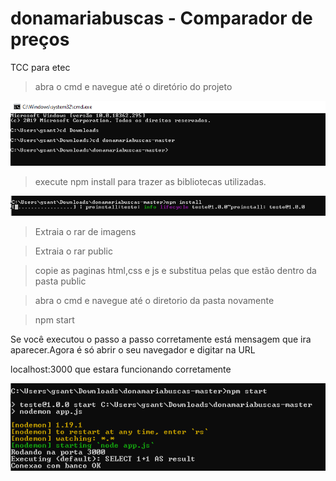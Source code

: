 # donamariabuscas - Comparador de preços
TCC para etec

>abra o cmd e navegue até o diretório do projeto


![teste](https://github.com/Pride7K/imagens/blob/master/download%20(1).png?raw=true)


>execute npm install para trazer as bibliotecas utilizadas.


![teste](https://github.com/Pride7K/imagens/blob/master/download2.png?raw=true)

>Extraia o rar de imagens

>Extraia o rar public

>copie as paginas html,css e js e substitua pelas que estão dentro da pasta public

>abra o cmd e navegue até o diretorio da pasta novamente

>npm start 


Se você executou o passo a passo corretamente está mensagem que ira aparecer.Agora é só abrir o seu navegador e digitar na URL

localhost:3000 que estara funcionando corretamente


![teste](https://github.com/Pride7K/imagens/blob/master/download3.png?raw=true)

